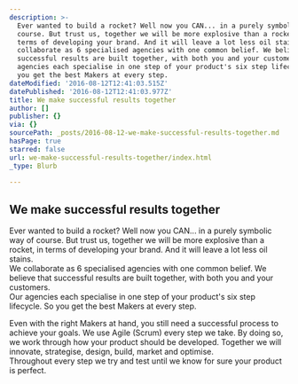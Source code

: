 ```yaml
---
description: >-
  Ever wanted to build a rocket? Well now you CAN... in a purely symbolic way of
  course. But trust us, together we will be more explosive than a rocket, in
  terms of developing your brand. And it will leave a lot less oil stains.We
  collaborate as 6 specialised agencies with one common belief. We believe that
  successful results are built together, with both you and your customers.Our
  agencies each specialise in one step of your product's six step lifecycle. So
  you get the best Makers at every step.
dateModified: '2016-08-12T12:41:03.515Z'
datePublished: '2016-08-12T12:41:03.977Z'
title: We make successful results together
author: []
publisher: {}
via: {}
sourcePath: _posts/2016-08-12-we-make-successful-results-together.md
hasPage: true
starred: false
url: we-make-successful-results-together/index.html
_type: Blurb

---
```

## We make successful results together

Ever wanted to build a rocket? Well now you CAN... in a purely symbolic way of course. But trust us, together we will be more explosive than a rocket, in terms of developing your brand. And it will leave a lot less oil stains.  
We collaborate as 6 specialised agencies with one common belief. We believe that successful results are built together, with both you and your customers.  
Our agencies each specialise in one step of your product's six step lifecycle. So you get the best Makers at every step.

Even with the right Makers at hand, you still need a successful process to achieve your goals. We use Agile (Scrum) every step we take. By doing so, we work through how your product should be developed. Together we will innovate, strategise, design, build, market and optimise.   
Throughout every step we try and test until we know for sure your product is perfect.